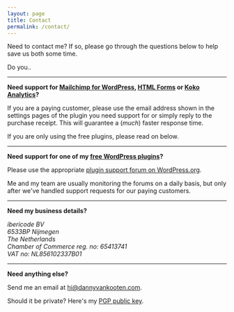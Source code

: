 ```yaml
---
layout: page
title: Contact
permalink: /contact/
---
```


Need to contact me? If so, please go through the questions below to help save us both some time.

Do you..

<hr />

__Need support for [Mailchimp for WordPress](https://www.mc4wp.com/), [HTML Forms](https://www.htmlformsplugin.com/) or [Koko Analytics](https://www.kokoanalytics.com/)?__

If you are a paying customer, please use the email address shown in the settings pages of the plugin you need support for or simply reply to the purchase receipt. 
This will guarantee a (_much_) faster response time.

If you are only using the free plugins, please read on below.

<hr />

__Need support for one of my [free WordPress plugins](/wordpress-plugins/)?__

Please use the appropriate [plugin support forum on WordPress.org](https://wordpress.org/support/). 

Me and my team are usually monitoring the forums on a daily basis, but only after we've handled support requests for our paying customers.

<hr />

__Need my business details?__

<address>
ibericode BV <br>
6533BP Nijmegen<br>
The Netherlands <br>
Chamber of Commerce reg. no: 65413741<br>
VAT no: NL856102337B01<br>
</address>

<hr />

__Need anything else?__

Send me an email at [&#104;&#105;&#64;&#100;&#97;&#110;&#110;&#121;&#118;&#97;&#110;&#107;&#111;&#111;&#116;&#101;&#110;&#46;&#99;&#111;&#109;](mailto:&#104;&#105;&#64;&#100;&#97;&#110;&#110;&#121;&#118;&#97;&#110;&#107;&#111;&#111;&#116;&#101;&#110;&#46;&#99;&#111;&#109;).

Should it be private? Here's my [PGP public key](/media/public-key.txt).
